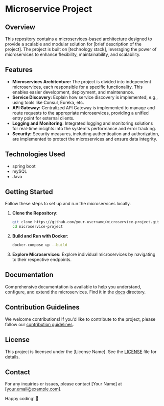 # Microservice Project

## Overview

This repository contains a microservices-based architecture designed to provide a scalable and modular solution for [brief description of the project]. The project is built on [technology stack], leveraging the power of microservices to enhance flexibility, maintainability, and scalability.

## Features

- **Microservices Architecture:** The project is divided into independent microservices, each responsible for a specific functionality. This enables easier development, deployment, and maintenance.
- **Service Discovery:** Explain how service discovery is implemented, e.g., using tools like Consul, Eureka, etc.
- **API Gateway:** Centralized API Gateway is implemented to manage and route requests to the appropriate microservices, providing a unified entry point for external clients.
- **Logging and Monitoring:** Integrated logging and monitoring solutions for real-time insights into the system's performance and error tracking.
- **Security:** Security measures, including authentication and authorization, are implemented to protect the microservices and ensure data integrity.

## Technologies Used

- spring boot
- mySQL
- Java

## Getting Started

Follow these steps to set up and run the microservices locally.

1. **Clone the Repository:**
   ```bash
   git clone https://github.com/your-username/microservice-project.git
   cd microservice-project
   ```

2. **Build and Run with Docker:**
   ```bash
   docker-compose up --build
   ```
3. **Explore Microservices:**
   Explore individual microservices by navigating to their respective endpoints.

## Documentation

Comprehensive documentation is available to help you understand, configure, and extend the microservices. Find it in the [docs](./docs) directory.

## Contribution Guidelines

We welcome contributions! If you'd like to contribute to the project, please follow our [contribution guidelines](./CONTRIBUTING.md).

## License

This project is licensed under the [License Name]. See the [LICENSE](./LICENSE) file for details.

## Contact

For any inquiries or issues, please contact [Your Name] at [your.email@example.com].

Happy coding! 🚀
